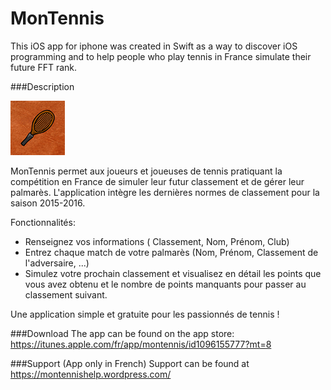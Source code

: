 # MonTennis

This iOS app for iphone was created in Swift as a way to discover iOS programming and to help people who play tennis in France simulate their future FFT rank.

###Description

![Logo MonTennis](/MonTennis/images.xcassets/AppIcon.appiconset/Icon-Small@3x.png "Logo MonTennis")


MonTennis permet aux joueurs et joueuses de tennis pratiquant la compétition en France de simuler leur futur classement et de gérer leur palmarès. L'application intègre les dernières normes de classement pour la saison 2015-2016.

Fonctionnalités:
* Renseignez vos informations ( Classement, Nom, Prénom, Club)
* Entrez chaque match de votre palmarès (Nom, Prénom, Classement de l'adversaire, ...)
* Simulez votre prochain classement et visualisez en détail les points que vous avez obtenu et le nombre de points manquants pour passer au classement suivant. 

Une application simple et gratuite pour les passionnés de tennis !



###Download
The app can be found on the app store: https://itunes.apple.com/fr/app/montennis/id1096155777?mt=8

###Support
(App only in French) 
Support can be found at https://montennishelp.wordpress.com/


